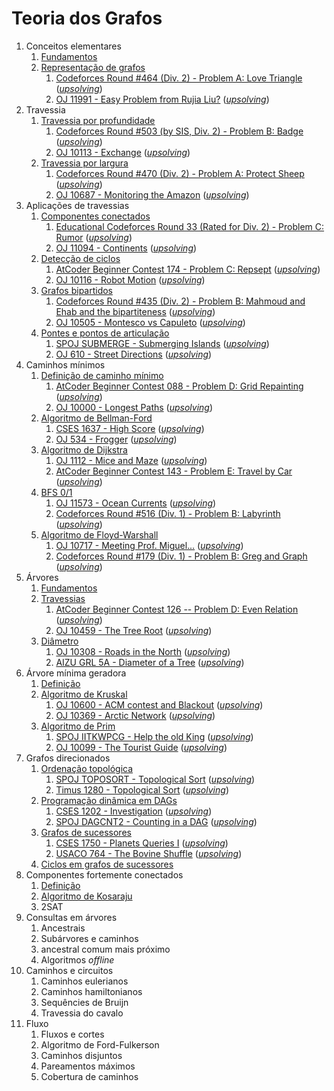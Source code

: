 Teoria dos Grafos
=================

1. Conceitos elementares
    1. [Fundamentos](slides/fundamentos/fundamentos.pdf)
    1. [Representação de grafos](slides/representacao/representacao.pdf)
        1. [Codeforces Round #464 (Div. 2) - Problem A: Love Triangle](https://codeforces.com/problemset/problem/939/A) ([_upsolving_](problems/CF_939A/CF_939A.pdf))
        1. [OJ 11991 - Easy Problem from Rujia Liu?](https://onlinejudge.org/index.php?option=onlinejudge&Itemid=8&page=show_problem&problem=3142) ([_upsolving_](problems/OJ_11991/OJ_11991.pdf))
1. Travessia
    1. [Travessia por profundidade](slides/dfs/dfs.pdf)
        1. [Codeforces Round #503 (by SIS, Div. 2) - Problem B: Badge](https://codeforces.com/problemset/problem/1020/B) ([_upsolving_](problems/CF_1020B/CF_1020B.pdf))
        1. [OJ 10113 - Exchange](https://onlinejudge.org/index.php?option=onlinejudge&Itemid=8&page=show_problem&problem=1054) ([_upsolving_](problems/OJ_10113/OJ_10113.pdf))
    1. [Travessia por largura](slides/bfs/bfs.pdf)
        1. [Codeforces Round #470 (Div. 2) - Problem A: Protect Sheep](https://codeforces.com/problemset/problem/948/A) ([_upsolving_](problems/CF_948A/CF_948A.pdf))
        1. [OJ 10687 - Monitoring the Amazon](https://onlinejudge.org/index.php?option=com_onlinejudge&Itemid=8&page=show_problem&category=0&problem=1628&mosmsg=Submission+received+with+ID+26496145) ([_upsolving_](problems/OJ_10687/OJ_10687.pdf))
1. Aplicações de travessias
    1. [Componentes conectados](slides/componentes_conectados/componentes_conectados.pdf)
        1. [Educational Codeforces Round 33 (Rated for Div. 2) - Problem C: Rumor](https://codeforces.com/contest/893/problem/C) ([_upsolving_](problems/CF_893C/CF_893C.pdf))
        1. [OJ 11094 - Continents](http://onlinejudge.org/index.php?option=com_onlinejudge&Itemid=8&category=24&page=show_problem&problem=2035) ([_upsolving_](problems/OJ_11094/OJ_11094.pdf))
    1. [Detecção de ciclos](slides/deteccao_de_ciclos/deteccao_de_ciclos.pdf)
        1. [AtCoder Beginner Contest 174 - Problem C: Repsept](https://atcoder.jp/contests/abc174/tasks/abc174_c) ([_upsolving_](problems/ABC_174C/ABC_174C.pdf))
        1. [OJ 10116 - Robot Motion](https://onlinejudge.org/index.php?option=com_onlinejudge&Itemid=8&page=show_problem&category=0&problem=1057&mosmsg=Submission+received+with+ID+26514001) ([_upsolving_](problems/OJ_10116/OJ_10116.pdf))
    1. [Grafos bipartidos](slides/grafos_bipartidos/grafos_bipartidos.pdf)
        1. [Codeforces Round #435 (Div. 2) - Problem B: Mahmoud and Ehab and the bipartiteness](https://codeforces.com/problemset/problem/862/B) ([_upsolving_](problems/CF_862B/CF_862B.pdf))
        1. [OJ 10505 - Montesco vs Capuleto](https://onlinejudge.org/index.php?option=com_onlinejudge&Itemid=8&category=24&page=show_problem&problem=1446) ([_upsolving_](problems/OJ_10505/OJ_10505.pdf))
    1. [Pontes e pontos de articulação](slides/pontes_e_pontos_de_articulacao/pontes_e_pontos_de_articulacao.pdf)
        1. [SPOJ SUBMERGE - Submerging Islands](https://www.spoj.com/problems/SUBMERGE/) ([_upsolving_](problems/SPOJ_SUBMERGE/SPOJ_SUBMERGE.pdf))
        1. [OJ 610 - Street Directions](https://onlinejudge.org/index.php?option=com_onlinejudge&Itemid=8&page=show_problem&category=0&problem=551&mosmsg=Submission+received+with+ID+26529110) ([_upsolving_](problems/OJ_610/OJ_610.pdf))
1. Caminhos mínimos
    1. [Definição de caminho mínimo](slides/caminhos_minimos/caminhos_minimos.pdf)
        1. [AtCoder Beginner Contest 088 - Problem D: Grid Repainting](https://atcoder.jp/contests/abc088/tasks/abc088_d) ([_upsolving_](problems/ABC_088D/ABC_088D.pdf))
        1. [OJ 10000 - Longest Paths](http://onlinejudge.org/index.php?option=com_onlinejudge&Itemid=8&category=24&page=show_problem&problem=941) ([_upsolving_](problems/OJ_10000/OJ_10000.pdf))
    1. [Algoritmo de Bellman-Ford](slides/bellman-ford/bellman-ford.pdf)
        1. [CSES 1637 - High Score](https://cses.fi/problemset/task/1673) ([_upsolving_](problems/CSES_1637/CSES_1637.pdf))
        1. [OJ 534 - Frogger](https://onlinejudge.org/index.php?option=com_onlinejudge&Itemid=8&category=24&page=show_problem&problem=475) ([_upsolving_](problems/OJ_534/OJ_534.pdf))
    1. [Algoritmo de Dijkstra](slides/dijkstra/dijkstra.pdf) 
        1. [OJ 1112 - Mice and Maze](http://onlinejudge.org/index.php?option=com_onlinejudge&Itemid=8&category=24&page=show_problem&problem=3553) ([_upsolving_](problems/OJ_1112/OJ_1112.pdf))
        1. [AtCoder Beginner Contest 143 - Problem E: Travel by Car](https://atcoder.jp/contests/abc143/tasks/abc143_e) ([_upsolving_](problems/ABC_143E/ABC_143E.pdf))
    1. [BFS 0/1](slides/bfs_01/bfs_01.pdf)
        1. [OJ 11573 - Ocean Currents](https://onlinejudge.org/index.php?option=com_onlinejudge&Itemid=8&category=24&page=show_problem&problem=2620) ([_upsolving_](problems/OJ_11573/OJ_11573.pdf))
        1. [Codeforces Round #516 (Div. 1) - Problem B: Labyrinth](https://codeforces.com/contest/1063/problem/B) ([_upsolving_](problems/CF_1063B/CF_1063B.pdf))
    1. [Algoritmo de Floyd-Warshall](slides/floyd-warshall/floyd-warshall.pdf)
        1. [OJ 10717 - Meeting Prof. Miguel...](https://onlinejudge.org/index.php?option=com_onlinejudge&Itemid=8&category=24&page=show_problem&problem=1112) ([_upsolving_](problems/OJ_10171/OJ_10171.pdf))
        1. [Codeforces Round #179 (Div. 1) - Problem B: Greg and Graph](https://codeforces.com/problemset/problem/295/B) ([_upsolving_](problems/CF_295B/CF_295B.pdf))
1. Árvores
    1. [Fundamentos](slides/arvores_fundamentos/arvores_fundamentos.pdf)
    1. [Travessias](slides/arvores_travessias/arvores_travessias.pdf)
        1. [AtCoder Beginner Contest 126 -- Problem D: Even Relation](https://atcoder.jp/contests/abc126/tasks/abc126_d) ([_upsolving_](problems/ABC_126D/ABC_126D.pdf))
        1. [OJ 10459 - The Tree Root](https://onlinejudge.org/index.php?option=com_onlinejudge&Itemid=8&category=24&page=show_problem&problem=1400) ([_upsolving_](problems/OJ_10459/OJ_10459.pdf))
    1. [Diâmetro](slides/arvores_diametro/arvores_diametro.pdf)
        1. [OJ 10308 - Roads in the North](http://onlinejudge.org/index.php?option=com_onlinejudge&Itemid=8&category=24&page=show_problem&problem=1249) ([_upsolving_](problems/OJ_10308/OJ_10308.pdf))
        1. [AIZU GRL 5A - Diameter of a Tree](https://judge.u-aizu.ac.jp/onlinejudge/description.jsp?id=GRL_5_A) ([_upsolving_](problems/AIZU_GRL_5_A/AIZU_GRL_5_A.pdf))
1. Árvore mínima geradora 
    1. [Definição](slides/mst_definicao/mst_definicao.pdf)
    1. [Algoritmo de Kruskal](slides/kruskal/kruskal.pdf)
        1. [OJ 10600 - ACM contest and Blackout](http://onlinejudge.org/index.php?option=com_onlinejudge&Itemid=8&category=24&page=show_problem&problem=1541) ([_upsolving_](problems/OJ_10600/OJ_10600.pdf))
        1. [OJ 10369 - Arctic Network](http://onlinejudge.org/index.php?option=com_onlinejudge&Itemid=8&category=24&page=show_problem&problem=1310) ([_upsolving_](problems/OJ_10369/OJ_10369.pdf))
    1. [Algoritmo de Prim](slides/prim/prim.pdf)
        1. [SPOJ IITKWPCG - Help the old King](https://www.spoj.com/problems/IITKWPCG/) ([_upsolving_](problems/IITKWPCG/IITKWPCK.pdf))
        1. [OJ 10099 - The Tourist Guide](http://onlinejudge.org/index.php?option=com_onlinejudge&Itemid=8&category=24&page=show_problem&problem=1040) ([_upsolving_](problems/OJ_10099/OJ_10099.pdf))
1. Grafos direcionados
    1. [Ordenação topológica](slides/topological_sort/topological_sort.pdf)
        1. [SPOJ TOPOSORT - Topological Sort](https://www.spoj.com/problems/TOPOSORT/) ([_upsolving_](problems/SPOJ_TOPOSORT/SPOJ_TOPOSORT.pdf))
        1. [Timus 1280 - Topological Sort](https://acm.timus.ru/problem.aspx?space=1&num=1280) ([_upsolving_](problems/Timus_1280/Timus_1280.pdf))
    1. [Programação dinâmica em DAGs](slides/dp_em_dags/dp_em_dags.pdf)
        1. [CSES 1202 - Investigation](https://cses.fi/problemset/task/1202) ([_upsolving_](problems/CSES_1202/CSES_1202.pdf))
        1. [SPOJ DAGCNT2 - Counting in a DAG](https://www.spoj.com/problems/DAGCNT2/) ([_upsolving_](problems/SPOJ_DAGCNT2/SPOJ_DAGCNT2.pdf))
    1. [Grafos de sucessores](slides/grafos_de_sucessores/grafos_de_sucessores.pdf)
        1. [CSES 1750 - Planets Queries I](https://cses.fi/problemset/task/1750) ([_upsolving_](problems/CSES_1750/CSES_1750.pdf))
        1. [USACO 764 - The Bovine Shuffle](http://www.usaco.org/index.php?page=viewproblem2&cpid=764) ([_upsolving_](problems/USACO_764/USACO_764.pdf)) 
    1. [Ciclos em grafos de sucessores](slides/ciclos_em_grafos_de_sucessores/ciclos_em_grafos_de_sucessores.pdf)
1. Componentes fortemente conectados
    1. [Definição](slides/componentes_fortemente_conectados/componentes_fortemente_conectados.pdf)
    1. [Algoritmo de Kosaraju](slides/kosaraju/kosaraju.pdf)
    1. 2SAT
1. Consultas em árvores
    1. Ancestrais
    1. Subárvores e caminhos
    1. ancestral comum mais próximo
    1. Algoritmos _offline_
1. Caminhos e circuitos
    1. Caminhos eulerianos
    1. Caminhos hamiltonianos
    1. Sequêncies de Bruijn
    1. Travessia do cavalo
1. Fluxo
    1. Fluxos e cortes
    1. Algoritmo de Ford-Fulkerson
    1. Caminhos disjuntos
    1. Pareamentos máximos
    1. Cobertura de caminhos
<!---
Pendências
    - Raio de uma árvore
    - Fluxo
    - Maximum Independent Subset
    - https://en.wikipedia.org/wiki/Maximum_flow_problem#Minimum_path_cover_in_directed_acyclic_graph
-->
